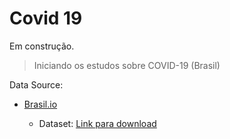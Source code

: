 # Covid 19

Em construção.

  > Iniciando os estudos sobre COVID-19 (Brasil)

Data Source:

- [Brasil.io](https://brasil.io/dataset/covid19/)

  - Dataset: [Link para download](https://data.brasil.io/dataset/covid19/caso_full.csv.gz)

